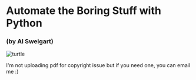 # Automate the Boring Stuff with Python
### (by Al Sweigart)

<img src ="https://automatetheboringstuff.com/images/automate_2e_cover.png" title="turtle">




I'm not uploading pdf for copyright issue but if you need one, you can email me :)
